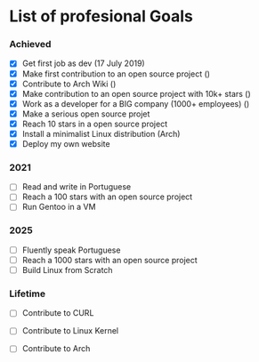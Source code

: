 # List of profesional Goals

### Achieved

 - [x] Get first job as dev (17 July 2019)
 - [x] Make first contribution to an open source project ()
 - [x] Contribute to Arch Wiki ()
 - [x] Make contribution to an open source project with 10k+ stars ()
 - [x] Work as a developer for a BIG company (1000+ employees) ()
 - [x] Make a serious open source projet
 - [x] Reach 10 stars in a open source project
 - [x] Install a minimalist Linux distribution (Arch)
 - [x] Deploy my own website

### 2021

 - [ ] Read and write in Portuguese
 - [ ] Reach a 100 stars with an open source project
 - [ ] Run Gentoo in a VM

### 2025

 - [ ] Fluently speak Portuguese
 - [ ] Reach a 1000 stars with an open source project
 - [ ] Build Linux from Scratch

### Lifetime

 - [ ] Contribute to CURL
 - [ ] Contribute to Linux Kernel
 - [ ] Contribute to Arch

